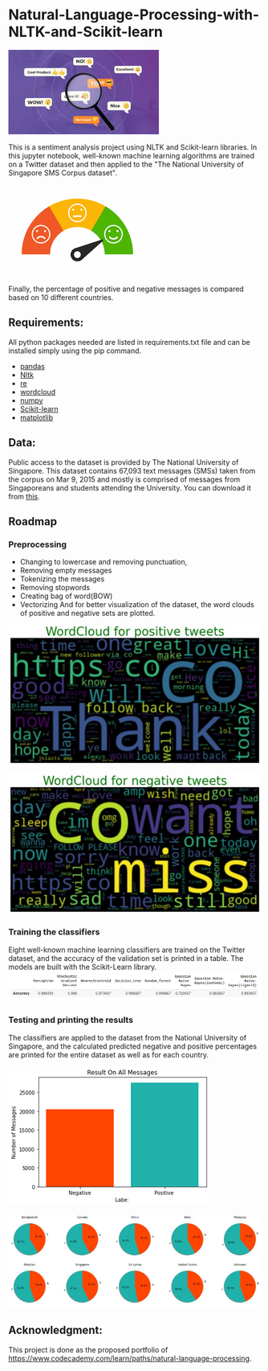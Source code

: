# Natural-Language-Processing-with-NLTK-and-Scikit-learn

![img](https://github.com/Sepideh-Adamiat/Natural-Language-Processing-with-NLTK-and-Scikit-learn/blob/main/images/1.png)

This is a sentiment analysis project using NLTK and Scikit-learn libraries. In this jupyter notebook, well-known machine learning algorithms are trained on a Twitter dataset and then applied to the "The National University of Singapore SMS Corpus dataset".

![img](https://github.com/Sepideh-Adamiat/Natural-Language-Processing-with-NLTK-and-Scikit-learn/blob/main/images/2.png)

Finally, the percentage of positive and negative messages is compared based on 10 different countries.

## Requirements:
All python packages needed are listed in requirements.txt file and can be installed simply using the pip command.

- [pandas](https://pandas.pydata.org/)
- [Nltk](https://www.nltk.org/)
- [re](https://docs.python.org/3/library/re.html)
- [wordcloud](https://pypi.org/project/wordcloud/)
- [numpy](http://www.numpy.org/)
- [Scikit-learn](http://scikit-learn.org/stable/)
- [matplotlib](https://matplotlib.org/)
 
## Data:
Public access to the dataset is provided by The National University of Singapore. This dataset contains 67,093 text messages (SMSs) taken from the corpus on Mar 9, 2015 and mostly is comprised of messages from Singaporeans and students attending the University. You can download it from [this](https://static-assets.codecademy.com/skillpaths/nlp/portfolio-project/clean_nus_sms.csv.zip).
 
## Roadmap
### Preprocessing 
- Changing to lowercase and removing punctuation,
- Removing empty messages
- Tokenizing the messages
- Removing stopwords
- Creating bag of word(BOW)
- Vectorizing
And for better visualization of the dataset, the word clouds of positive and negative sets are plotted.

![img](https://github.com/Sepideh-Adamiat/Natural-Language-Processing-with-NLTK-and-Scikit-learn/blob/main/images/3.jpg)

![img](https://github.com/Sepideh-Adamiat/Natural-Language-Processing-with-NLTK-and-Scikit-learn/blob/main/images/4.jpg)

### Training the classifiers
Eight well-known machine learning classifiers are trained on the Twitter dataset, and the accuracy of the validation set is printed in a table. The models are built with the Scikit-Learn library.
![alt text](https://github.com/Sepideh-Adamiat/Natural-Language-Processing-with-NLTK-and-Scikit-learn/blob/main/images/5.png)

### Testing and printing the results

The classifiers are applied to the dataset from the National University of Singapore, and the calculated predicted negative and positive percentages are printed for the entire dataset as well as for each country.
 
 ![img](https://github.com/Sepideh-Adamiat/Natural-Language-Processing-with-NLTK-and-Scikit-learn/blob/main/images/6.png)
 
 ![img](https://github.com/Sepideh-Adamiat/Natural-Language-Processing-with-NLTK-and-Scikit-learn/blob/main/images/7.jpg)
 
 
## Acknowledgment:
This project is done as the proposed portfolio of https://www.codecademy.com/learn/paths/natural-language-processing.
